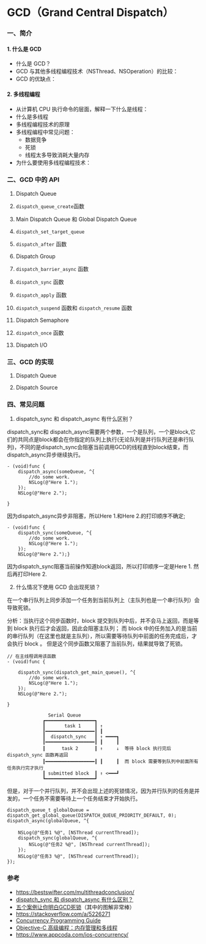 
# GCD（Grand Central Dispatch）

### 一、简介

#### 1. 什么是 GCD

- 什么是 GCD？
- GCD 与其他多线程编程技术（NSThread、NSOperation）的比较：
- GCD 的优缺点：

#### 2. 多线程编程

- 从计算机 CPU 执行命令的层面，解释一下什么是线程：
- 什么是多线程
- 多线程编程技术的原理
- 多线程编程中常见问题：
    - 数据竞争
    - 死锁
    - 线程太多导致消耗大量内存
- 为什么要使用多线程编程技术：

### 二、GCD 中的 API

1. Dispatch Queue

2. `dispatch_queue_create`函数

3. Main Dispatch Queue 和 Global Dispatch Queue

4. `dispatch_set_target_queue`

5. `dispatch_after` 函数

6. Dispatch Group

7. `dispatch_barrier_async` 函数

8. `dispatch_sync` 函数

9. `dispatch_apply` 函数

10. `dispatch_suspend` 函数和 `dispatch_resume` 函数

11. Dispatch Semaphore

12. `dispatch_once` 函数

13. Dispatch I/O


### 三、GCD 的实现

1. Dispatch Queue


2. Dispatch Source

### 四、常见问题
1. dispatch_sync 和 dispatch_async 有什么区别？

dispatch_sync和 dispatch_async需要两个参数，一个是队列，一个是block,它们的共同点是block都会在你指定的队列上执行(无论队列是并行队列还是串行队列)，不同的是dispatch_sync会阻塞当前调用GCD的线程直到block结束，而dispatch_async异步继续执行。
```
- (void)func {
    dispatch_async(someQueue, ^{
        //do some work.
        NSLog(@"Here 1.");
    });
    NSLog(@"Here 2.");
    
}
```

因为dispatch_async异步非阻塞，所以Here 1.和Here 2.的打印顺序不确定;
```
- (void)func {
    dispatch_sync(someQueue, ^{
        //do some work.
        NSLog(@"Here 1.");
    });
    NSLog(@"Here 2.");}
```
因为dispatch_sync阻塞当前操作知道block返回，所以打印顺序一定是Here 1. 然后再打印Here 2.





2. 什么情况下使用 GCD 会出现死锁？

在一个串行队列上同步添加一个任务到当前队列上（主队列也是一个串行队列）会导致死锁。

分析：当执行这个同步函数时，block 提交到队列中后，并不会马上返回，而是等到 block 执行后才会返回，因此会阻塞主队列；
而 block 中的任务加入的是当前的串行队列（在这里也就是主队列），所以需要等待队列中前面的任务完成后，才会执行 block 。
但是这个同步函数又阻塞了当前队列，结果就导致了死锁。

```
// 在主线程调用该函数
- (void)func {

    dispatch_sync(dispatch_get_main_queue(), ^{
        //do some work.
        NSLog(@"Here 1.");
    });
    NSLog(@"Here 2.");

}
```


```
               Serial Queue
             ┏━━━━━━━━━━━━━━━━━━┓
             ┃       task 1     ┃ ↑
             ┃━━━━━━━━━━━━━━━━━━┃ ┃
             ┃  dispatch_sync   ┃ ↑ ━━━━┓
             ┃━━━━━━━━━━━━━━━━━━┃ ┃     ┃
             ┃      task 2      ┃ ↑     ↓  等待 block 执行完后 dispatch_sync 函数再返回
             ┃━━━━━━━━━━━━━━━━━━┃ ┃     ┃  而 block 需要等到队列中前面所有任务执行完才执行
             ┃ submitted block  ┃ ↑ <━━━┛
             ┗━━━━━━━━━━━━━━━━━━┛
```

但是，对于一个并行队列，并不会出现上述的死锁情况，因为并行队列的任务是并发的，一个任务不需要等待上一个任务结束才开始执行。
```
dispatch_queue_t globalQueue = dispatch_get_global_queue(DISPATCH_QUEUE_PRIORITY_DEFAULT, 0);
dispatch_async(globalQueue, ^{

    NSLog(@"任务1 %@", [NSThread currentThread]);
    dispatch_sync(globalQueue, ^{
        NSLog(@"任务2 %@", [NSThread currentThread]);
    });
    NSLog(@"任务3 %@", [NSThread currentThread]);
});
```




### 参考

- https://bestswifter.com/multithreadconclusion/
- [dispatch_sync 和 dispatch_async 有什么区别？](https://www.zhihu.com/question/23436395)
- [五个案例让你明白GCD死锁](http://www.superqq.com/blog/2015/10/16/five-case-know-gcd/)（其中的图解非常棒）
- https://stackoverflow.com/a/5226271
- [Concurrency Programming Guide](https://developer.apple.com/library/content/documentation/General/Conceptual/ConcurrencyProgrammingGuide/Introduction/Introduction.html)
- [Objective-C 高级编程：内存管理和多线程]()
- https://www.appcoda.com/ios-concurrency/
